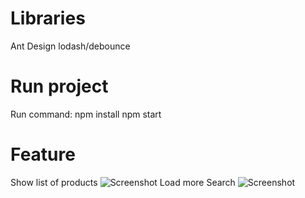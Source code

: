
# Libraries
Ant Design
lodash/debounce

# Run project
Run command: npm install
             npm start

# Feature
Show list of products
![Screenshot](https://github.com/DangThiThu/Demo-Reactjs/assets/148177129/6ff1f0c3-0a05-4192-8100-1518d34c8511)
Load more
Search 
![Screenshot](https://github.com/DangThiThu/Demo-Reactjs/assets/148177129/b329bb1c-1d8d-4c27-8ac3-f325e9b74947)




